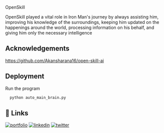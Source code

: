 
OpenSkill

OpenSkill played a vital role in Iron Man's journey by always assisting him, improving his knowledge of the surroundings, keeping him updated on the happenings around the world, processing information on his behalf, and giving him only the necessary intelligence


## Acknowledgements
https://github.com/Akansharana16/open-skill-ai


## Deployment

Run the program

```bash
  python auto_main_brain.py
```


## 🔗 Links
[![portfolio](https://img.shields.io/badge/my_portfolio-000?style=for-the-badge&logo=ko-fi&logoColor=white)](https://katherineoelsner.com/)
[![linkedin](https://img.shields.io/badge/linkedin-0A66C2?style=for-the-badge&logo=linkedin&logoColor=white)](https://www.linkedin.com/)
[![twitter](https://img.shields.io/badge/twitter-1DA1F2?style=for-the-badge&logo=twitter&logoColor=white)](https://twitter.com/)

